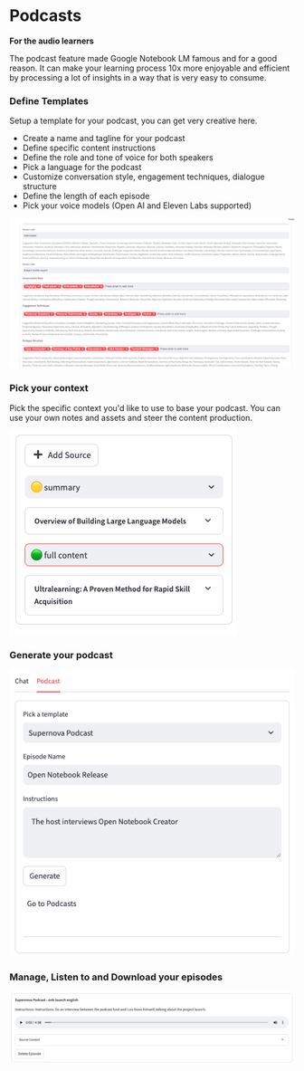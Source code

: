 # Podcasts

**For the audio learners**

The podcast feature made Google Notebook LM famous and for a good reason. It can make your learning process 10x more enjoyable and efficient by processing a lot of insights in a way that is very easy to consume.

### Define Templates

Setup a template for your podcast, you can get very creative here. 

- Create a name and tagline for your podcast
- Define specific content instructions
- Define the role and tone of voice for both speakers
- Pick a language for the podcast
- Customize conversation style, engagement techniques, dialogue structure
- Define the length of each episode
- Pick your voice models (Open AI and Eleven Labs supported)

![Podcast Temmplates](assets/podcast_template.png)

### Pick your context

Pick the specific context you'd like to use to base your podcast. 
You can use your own notes and assets and steer the content production.

![Context](assets/context.png)

### Generate your podcast

![Context](assets/podcast.png)

### Manage, Listen to and Download your episodes

![Context](assets/podcast_listen.png)